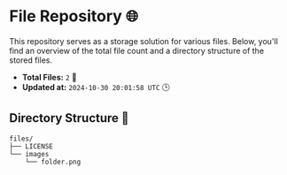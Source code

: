 # File Repository 🌐

This repository serves as a storage solution for various files. Below, you'll find an overview of the total file count and a directory structure of the stored files.

- **Total Files:** `2` 📁
- **Updated at:** `2024-10-30 20:01:58 UTC` 🕒

## Directory Structure 📂

```
files/
├── LICENSE
└── images
    └── folder.png

```
